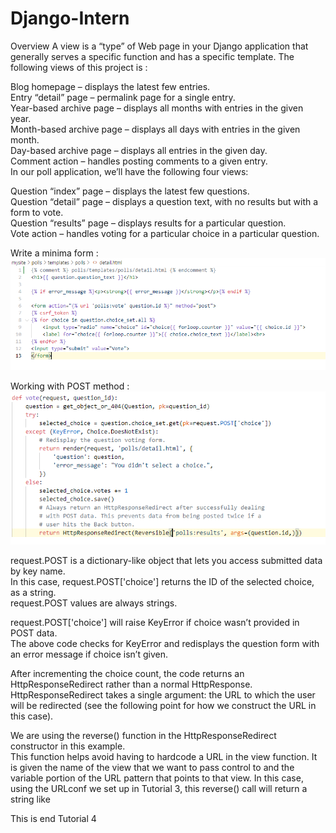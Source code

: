 # Django-Intern

Overview
A view is a “type” of Web page in your Django application that generally serves a specific function and has a specific template. The following views of this project is :

Blog homepage – displays the latest few entries. <br>
Entry “detail” page – permalink page for a single entry. <br>
Year-based archive page – displays all months with entries in the given year.<br>
Month-based archive page – displays all days with entries in the given month.<br>
Day-based archive page – displays all entries in the given day.<br>
Comment action – handles posting comments to a given entry.<br>
In our poll application, we’ll have the following four views:<br>

Question “index” page – displays the latest few questions.<br>
Question “detail” page – displays a question text, with no results but with a form to vote.<br>
Question “results” page – displays results for a particular question.<br>
Vote action – handles voting for a particular choice in a particular question.<br>


Write a minima form : 
![Image-minimalForm](image/minimal_form.PNG)

Working with POST method : 
![Image-def_vote_tutorial4](image/def_vote_tutorial4.PNG)

request.POST is a dictionary-like object that lets you access submitted data by key name. <br>
In this case, request.POST['choice'] returns the ID of the selected choice, as a string. <br>
request.POST values are always strings. <br>


request.POST['choice'] will raise KeyError if choice wasn’t provided in POST data. <br>
The above code checks for KeyError and redisplays the question form with an error message if choice isn’t given. <br>

After incrementing the choice count, the code returns an HttpResponseRedirect rather than a normal HttpResponse. HttpResponseRedirect takes a single argument: the URL to which the user will be redirected (see the following point for how we construct the URL in this case). 


We are using the reverse() function in the HttpResponseRedirect constructor in this example. <br>
This function helps avoid having to hardcode a URL in the view function. It is given the name of the view that we want to pass control to and the variable portion of the URL pattern that points to that view. In this case, using the URLconf we set up in Tutorial 3, this reverse() call will return a string like

This is end Tutorial 4 